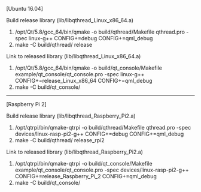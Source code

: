 [Ubuntu 16.04]

Build release library (lib/libqthread_Linux_x86_64.a)
1. /opt/Qt/5.8/gcc_64/bin/qmake -o build/qthread/Makefile qthread.pro -spec linux-g++ CONFIG+=debug CONFIG+=qml_debug
2. make -C build/qthread/ release

Link to released library (lib/libqthread_Linux_x86_64.a)
1. /opt/Qt/5.8/gcc_64/bin/qmake -o build/qt_console/Makefile example/qt_console/qt_console.pro -spec linux-g++ CONFIG+=release_Linux_x86_64 CONFIG+=qml_debug
2. make -C build/qt_console/

---

[Raspberry Pi 2]

Build release library (lib/libqthread_Raspberry_Pi2.a)
1. /opt/qtrpi/bin/qmake-qtrpi -o build/qthread/Makefile qthread.pro -spec devices/linux-rasp-pi2-g++ CONFIG+=debug CONFIG+=qml_debug
2. make -C build/qthread/ release_rpi2

Link to released library (lib/libqthread_Raspberry_Pi2.a)
1. /opt/qtrpi/bin/qmake-qtrpi -o build/qt_console/Makefile example/qt_console/qt_console.pro -spec devices/linux-rasp-pi2-g++ CONFIG+=release_Raspberry_Pi_2 CONFIG+=qml_debug
2. make -C build/qt_console/
